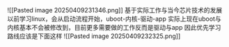 
![[Pasted image 20250409231346.png]]
基于实际工作与当今芯片技术的发展
以前学习linux，会从启动流程开始，uboot-内核-驱动-app
实际上现在uboot与内核基本不会被修改到，目前更多需要做的工作反而是驱动与app
因此优先学习路线应该是下面这样
![[Pasted image 20250409232325.png]]
